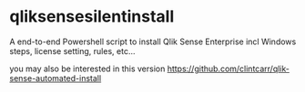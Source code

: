 # qliksensesilentinstall
A end-to-end Powershell script to install Qlik Sense Enterprise incl Windows steps, license setting, rules, etc...

you may also be interested in this version 
https://github.com/clintcarr/qlik-sense-automated-install


